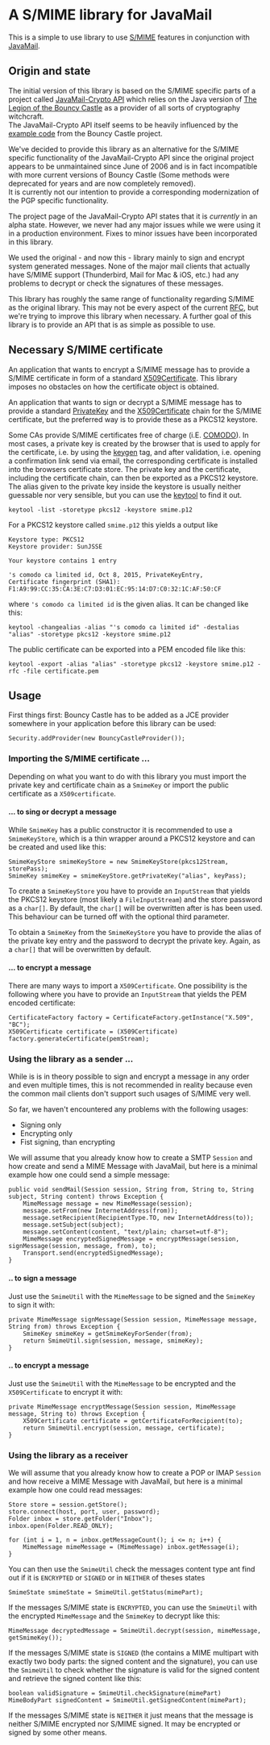# A S/MIME library for JavaMail

This is a simple to use library to use [S/MIME](https://en.wikipedia.org/wiki/S/MIME) features in conjunction with [JavaMail](http://www.oracle.com/technetwork/java/javamail/index.html).

## Origin and state

The initial version of this library is based on the S/MIME specific parts of a project called [JavaMail-Crypto API](http://javamail-crypto.sourceforge.net/) which relies on the Java version of [The Legion of the Bouncy Castle](http://www.bouncycastle.org/java.html) as a provider of all sorts of cryptography witchcraft.  
The JavaMail-Crypto API itself seems to be heavily influenced by the [example code](http://grepcode.com/file/repo1.maven.org/maven2/org.bouncycastle/bcmail-jdk16/1.46/org/bouncycastle/mail/smime/examples) from the Bouncy Castle project.

We've decided to provide this library as an alternative for the S/MIME specific functionality of the JavaMail-Crypto API since the original project appears to be unmaintained since June of 2006 and is in fact incompatible with more current versions of Bouncy Castle (Some methods were deprecated for years and are now completely removed).  
It is currently not our intention to provide a corresponding modernization of the PGP specific functionality.

The project page of the JavaMail-Crypto API states that it is *currently* in an alpha state. However, we never had any major issues while we were using it in a production environment. Fixes to minor issues have been incorporated in this library.

We used the original - and now this - library mainly to sign and encrypt system generated messages.
None of the major mail clients that actually have S/MIME support (Thunderbird, Mail for Mac & iOS, etc.) had any problems to decrypt or check the signatures of these messages.

This library has roughly the same range of functionality regarding S/MIME as the original library. This may not be every aspect of the current [RFC](https://tools.ietf.org/html/rfc5751), but we're trying to improve this library when necessary. A further goal of this library is to provide an API that is as simple as possible to use.

## Necessary S/MIME certificate

An application that wants to encrypt a S/MIME message has to provide a S/MIME certificate in form of a standard [X509Certificate](http://docs.oracle.com/javase/7/docs/api/java/security/cert/X509Certificate.html).
This library imposes no obstacles on how the certificate object is obtained.

An application that wants to sign or decrypt a S/MIME message has to provide a standard [PrivateKey](http://docs.oracle.com/javase/7/docs/api/java/security/PrivateKey.html) and the [X509Certificate](http://docs.oracle.com/javase/7/docs/api/java/security/cert/X509Certificate.html) chain for the S/MIME certificate, but the preferred way is to provide these as a PKCS12 keystore.

Some CAs provide S/MIME certificates free of charge (i.E. [COMODO](https://secure.comodo.com/products/frontpage?area=SecureEmailCertificate)). In most cases, a private key is created by the browser that is used to apply for the certificate, i.e. by using the [keygen](http://www.w3schools.com/tags/tag_keygen.asp) tag, and after validation, i.e. opening a confirmation link send via email, the corresponding certificate is installed into the browsers certificate store. The private key and the certificate, including the certificate chain, can then be exported as a PKCS12 keystore. The alias given to the private key inside the keystore is usually neither guessable nor very sensible, but you can use the [keytool](https://docs.oracle.com/javase/7/docs/technotes/tools/windows/keytool.html) to find it out.

	keytool -list -storetype pkcs12 -keystore smime.p12 
	
For a PKCS12 keystore called `smime.p12` this yields a output like

	Keystore type: PKCS12
	Keystore provider: SunJSSE

	Your keystore contains 1 entry

	's comodo ca limited id, Oct 8, 2015, PrivateKeyEntry, 
	Certificate fingerprint (SHA1): F1:A9:99:CC:35:CA:3E:C7:D3:01:EC:95:14:D7:C0:32:1C:AF:50:CF
 
where `'s comodo ca limited id` is the given alias. It can be changed like this:

	keytool -changealias -alias "'s comodo ca limited id" -destalias "alias" -storetype pkcs12 -keystore smime.p12

The public certificate can be exported into a PEM encoded file like this:

	keytool -export -alias "alias" -storetype pkcs12 -keystore smime.p12 -rfc -file certificate.pem
	
## Usage

First things first: Bouncy Castle has to be added as a JCE provider somewhere in your application before this library can be used:

	Security.addProvider(new BouncyCastleProvider());
	
### Importing the S/MIME certificate ...

Depending on what you want to do with this library you must import the private key and certificate chain as a `SmimeKey` or import the public certificate as a `X509certificate`. 

#### ... to sing or decrypt a message

While `SmimeKey` has a public constructor it is recommended to use a `SmimeKeyStore`, which is a thin wrapper around a PKCS12 keystore and can be created and used like this:

	SmimeKeyStore smimeKeyStore = new SmimeKeyStore(pkcs12Stream, storePass);
	SmimeKey smimeKey = smimeKeyStore.getPrivateKey("alias", keyPass);

To create a `SmimeKeyStore` you have to provide an `InputStream` that yields the PKCS12 keystore (most likely a `FileInputStream`) and the store password as a `char[]`. By default, the `char[]` will be overwritten after is has been used. This behaviour can be turned off with the optional third parameter.

To obtain a `SmimeKey` from the `SmimeKeyStore` you have to provide the alias of the private key entry and the password to decrypt the private key. Again, as a `char[]` that will be overwritten by default.

#### ... to encrypt a message

There are many ways to import a `X509Certificate`. One possibility is the following where you have to provide an `InputStream` that yields the PEM encoded certificate:

	CertificateFactory factory = CertificateFactory.getInstance("X.509", "BC");
	X509Certificate certificate = (X509Certificate) factory.generateCertificate(pemStream);
	
### Using the library as a sender ...

While is is in theory possible to sign and encrypt a message in any order and even multiple times, this is not recommended in reality because even the common mail clients don't support such usages of S/MIME very well.

So far, we haven't encountered any problems with the following usages:

 - Signing only
 - Encrypting only
 - Fist signing, than encrypting
 
 We will assume that you already know how to create a SMTP `Session` and how create and send a MIME Message with JavaMail, but here is a minimal example how one could send a simple message:

	public void sendMail(Session session, String from, String to, String subject, String content) throws Exception {
		MimeMessage message = new MimeMessage(session);
		message.setFrom(new InternetAddress(from));
		message.setRecipient(RecipientType.TO, new InternetAddress(to));
		message.setSubject(subject);
		message.setContent(content, "text/plain; charset=utf-8");
		MimeMessage encryptedSignedMessage = encryptMessage(session, signMessage(session, message, from), to);
		Transport.send(encryptedSignedMessage);
	}

#### .. to sign a message

Just use the `SmimeUtil` with the `MimeMessage` to be signed and the `SmimeKey` to sign it with:
		
	private MimeMessage signMessage(Session session, MimeMessage message, String from) throws Exception {	
		SmimeKey smimeKey = getSmimeKeyForSender(from);
		return SmimeUtil.sign(session, message, smimeKey);
	}	

#### .. to encrypt a message

Just use the `SmimeUtil` with the `MimeMessage` to be encrypted and the `X509Certificate` to encrypt it with:
		
	private MimeMessage encryptMessage(Session session, MimeMessage message, String to) throws Exception {	
		X509Certificate certificate = getCertificateForRecipient(to);
		return SmimeUtil.encrypt(session, message, certificate);
	}
  
  
### Using the library as a receiver

We will assume that you already know how to create a POP or IMAP `Session` and how receive a MIME Message with JavaMail, but here is a minimal example how one could read messages:

	Store store = session.getStore();
	store.connect(host, port, user, password);
	Folder inbox = store.getFolder("Inbox");
	inbox.open(Folder.READ_ONLY);

	for (int i = 1, n = inbox.getMessageCount(); i <= n; i++) {
		MimeMessage mimeMessage = (MimeMessage) inbox.getMessage(i);
	}
	
You can then use the `SmimeUtil` check the messages content type ant find out if it is  `ENCRYPTED` or `SIGNED` or in `NEITHER` of theses states

	SmimeState smimeState = SmimeUtil.getStatus(mimePart);
	
If the messages S/MIME state is `ENCRYPTED`, you can use the `SmimeUtil` with the encrypted `MimeMessage` and the `SmimeKey` to decrypt like this:

	MimeMessage decryptedMessage = SmimeUtil.decrypt(session, mimeMessage, getSmimeKey());
	
If the messages S/MIME state is `SIGNED` (the contains a MIME multipart with exactly two body parts: the signed content and the signature), you can use the `SmimeUtil` to check whether the signature is valid for the signed content and retrieve the signed content like this:

	boolean validSignature = SmimeUtil.checkSignature(mimePart)
	MimeBodyPart signedContent = SmimeUtil.getSignedContent(mimePart);

If the messages S/MIME state is `NEITHER` it just means that the message is neither S/MIME encrypted nor S/MIME signed. It may be encrypted or signed by some other means.
